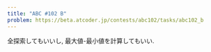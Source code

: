 ```yaml
---
title: "ABC #102 B"
problem: https://beta.atcoder.jp/contests/abc102/tasks/abc102_b
---
```

全探索してもいいし, 最大値-最小値を計算してもいい.
